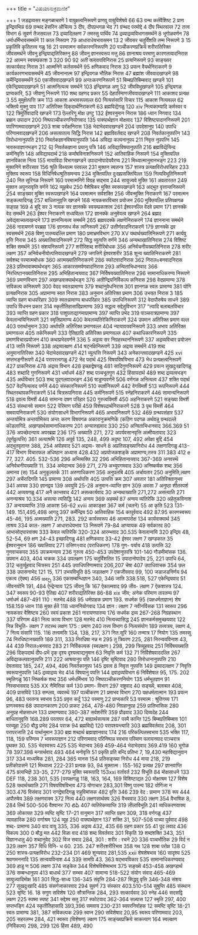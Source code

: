 +++
title = "ವಿಷಯಾನುಕ್ರಮಣಿಕೆ"

+++
1 जडद्रव्यसर 
मङ्गळाचरणॆ 
1 
वायुक्षत्वनिरूपणॆ 
प्राणवू वायुविशेषवे 
66 
63 
ग्रन्थ कर्तवैशिष्ट 
2 
प्राण इन्द्रियभिन्न 
69 
ग्रन्थद हॆसरिन औचित्य 
3 
दीप, दीपप्रभगळ भेद 
71 
ग्रन्थद परमोद्दे 
4 
दीप स्थिरवल्ल 
72 
तत्त्व विभाग 
6 
सुवर्ण तैजसवल्ल 
73 
द्रव्यादिलक्षण 
7 
तमस्सु पार्थिव 
74 
द्रव्याद्रव्यविभागसमर्थनॆ 
8 
भूगोळवर्णन 
78 
धर्माधर्मिभावसमर्थनॆ 
11 
काल निरूपण 
79 
आधाराधेयभावसमन 
13 
2 जीवसर 
चतुर्विंशति तम्म निरूपणॆ 
3 
15 
प्रकृतिवि कृतितत्त्व गळु 
16 
21 
परमात्मन सर्वकारणनिरूपणि 20 
पञ्चीकरणप्रक्रियॆ 
शरीरातिरिक्त जीवसमर्थनॆ 
जीवनु इन्द्रियाद्यतिरिक्तनु 88 जीवनु ज्ञानस्वरूप मत्तु 
86 
ज्ञानाश्रय 
परमाणु कारणतावादनिरास 
22 
आत्मन स्वयम्प्रकाश 
3 
320 
90 
92 
अती क्लावयविनिरास 
25 
प्रत्यनिरूपणॆ 
93 
साङ्ख्यर सत्कार्यवाद निरास 
31 
आत्मनिगॆ कर्तसमर्थनॆ 
95 
क्षणिकवाद निरास 
33 
प्रयत्न वैयर्थनिराकरणॆ 9 
कार्यकारणभावसमर्थनॆ 
45 
जीवनानात्म 
97 
इन्द्रियगळ भौतिक निरास 
47 
ब्रह्मांश जीववादखण्डनॆ 
98 
कर्मॆन्द्रियसमर्थनॆ 
50 
एकजीववादखण्डनॆ 
99 
अन्तःकरणनिरूपणॆ 
51 
बिम्बप्रतिबिम्बवाद खण्डनॆ 
101 
एकेन्द्रियवादखण्डनॆ 
51 
आत्मनित्यत्व समर्थनॆ 
103 
इन्द्रियगळ अणु 
52 
जीवविभुखण्डनॆ 
105 
इन्द्रियगळ प्राप्यकारि, 
53 
जीवाणु निरूपणॆ 
110 
शब्द ग्रहणद प्रकार 
55 
देहपरिमाणजीववादखण्डनॆ 111 
आकाशद प्रत्यक्ष 
3 
55 
मुमुक्षॆत्पत्ति क्रम 
113 
आकाश अभावरूपवल्ल 
60 
नित्यसंसारि विचार 
115 
आकाश नित्यवल्ल 
62 
भक्तिये मुक्तु पाय 
117 
अतिरिक्त दिक्‌दार्थनिराकरणॆ 
63 
ब्रह्मविद्यॆगळु 
120 
xiv 
नित्यकाम्यादि कर्मस्वर प 
122 
त्रिमूर्तिवादादि खण्डनॆ 
173 
ऎल्लरिगू मोक्ष उण्टु 
132 
ईश्वरनुमान निरास 
186 
ध्यान निगवाद 
134 
ब्रह्मन उपादान 
200 
निष्पपञ्चीकरणनियोगवाद 
135 
पाक्यार्थज्ञान मोक्षवाद 
137 
विशिष्टपादाननिरूपणॆ 201 
पपरिणामवादखण्डनॆ 203 
शाबा परोक्षनिरास 
138 
भेदाभेदवादखण्डनॆ 
204 
उपदेशानुप 
140 
उपाधि परिणामवादखण्डनॆ 
206 
असत्यातत्य सिद्धि निरास 
142 
ब्रह्मविवर्तवाद खण्डनॆ 
208 
निवर्तकानुपपत्नि 
143 
तिरोधानानुपपति 
210 
निवर्तकज्ञानविषयानुपपति 
144 
अविद्या कल्पनानुपप 
211 
निवृत्त नुपपत्नि 
145 
भावरूपाज्ञानभङ्ग 
212 
句 
निवर्तकज्ञाना प्रयानु पत्रि 
146 
अविद्याविषयानुपपति 
216 
ब्रह्मविद्यॆयिन्द कर्मनिवृत्ति 
148 
अविद्यापदार्थ 
218 
कर्माषविनाशनिरूपणॆ 
152 
आतिवाहिक निरूपणॆ 
154 
मुक्तियल्लि ज्ञानविकास नित्य 
155 
मायाविदा विभागखण्डनॆ 
उपादानोपादेयवैरप्य 221 
मिथ्यात्मानुमानभङ्ग 223 
219 
मुक्तनिगॆ शरीरसाव 
156 
श्रुति विथ्यात्म परवल्ल 
231 
मुक्तन स्वतन्त्र 
157 
शास्त्र प्रत्यक्षविरोधपरिहार 233 
मुक्तिय स्वरूप 
158 
विधिनिषेधश्रुतिसमन्वय 
234 
मुक्तियल्लि दुःखप्रसक्तियिल्ल 
159 
नित्यविभूतिनिरूपणॆ 
240 
नित सूरिगळ निरूपणॆ 
160 
परमात्मनिगॆ विग्रह सद्भाव 244 
सायुज्यवे मुक्ति 
161 
अवतारतत 
249 
मुक्तन अपुनरावृत्ति वर्णनॆ 
162 
व्यूहबेध 
250 
वैशेषिकर मुक्ति स्वरूपखण्डनॆ 
163 
अद्भुत वृत्तान्तनिरूपणॆ 
254 
साङ्ख्यर मुक्ति स्वरूपखण्डनॆ 
164 
परमात्मन सर्वशक्ति 
256 
जीवन्मुक्ति निराकरणॆ 
167 
परमात्मन सङ्कल्पादिगळु 
257 
बाधितानुवृत्ति खण्डनॆ 
168 
नायकसरविचार प्रयोजन 
260 
मुक्तियल्लि प्रतिपक्षगळ सङ्ग्रह 
169 
4 बुद्दि सर 
3 नायक सर 
ज्ञानक्कॆ स्वयम्प्रकाशत्व 
261 
ईश्वरनल्लि वेदवे प्रमाण 
171 
ज्ञानक्कॆ वेद समर्थनॆ 
263 
ईश्वर निराकरणॆ सध्यविल्ल 
172 
ज्ञानक्कॆ अनुमेयत्व खण्डनॆ 264 
ब्रह्मद अवेद्यवाच्यत्वखन्दनॆ 173 
ज्ञाननित्यत्व समर्थनॆ 
265 
ब्रह्मपदक्कॆ लक्षणॆनिराकरणॆ 
174 
ज्ञाननाना समर्थनॆ 
266 
नारायणने परब्रह्म 
176 
ज्ञानसध र्मक त्वनिरूपणॆ 
267 
उत्तीर्णवादनिराकरणॆ 
179 
ज्ञानक्कॆ द्रव स्वसमर्थनॆ 
268 
विष्णु पारम्यदल्लि प्रमाण 
180 
प्रमाभ्रमविभाग 
270 
XV 
यथार्थख्यातिनिरूपणॆ 
271 
कार्यवु वृत्ति निरास 
345 
अख्यातिवादनिरूपणॆ 
272 
सिद्ध व्युत्पत्ति वर्णनॆ 
346 
अन्यथाखातिनिरास 
274 
विशिष्ट शक्ति समर्थनॆ 
351 
संशयनिरूपणॆ 
277 
शरीरिशब्द शरीरिबोधक 
356 
अनिर्वचनीयख्यातिनिरास 
278 
शरीर लक्षण 
357 
अनिर्वचनीयोत्पत्तिवादखण्डनॆ 279 
जगत्तिगॆ ईश्वरशरीर 
358 
शून्य ख्यातिनिराकरणॆ 
281 
सर्वशब्द परमात्मबोधक 360 
आत्मख्यातिनिराकरणॆ 
286 
स्फोटवादनिरास 
362 
निराल०बनवादनिरास 
283 
प्रतिभावाक्यार्थभङ्ग 
365 
आकारसमर्पणवादनिरास 
293 
अन्विताभिधानवाद 
366 
निरधिष्टानख्यातिनिरास 
295 
अभिहितान्वयवाद 
367 
निर्विषयख्यातिनिरास 
296 
सामानाधिकरण्य निरूपणॆ 
369 
प्रमाणविभाग 
297 
अखण्डवाक्यार्थभङ्ग 
376 
अतीन्द्रियनिर्विकल्प कनिरास 
298 
वेदप्रामाण्य 
378 
सविकल्प कनिरूपणॆ 
300 
वेदद स्वतःप्रामाण्य 
379 
शब्दानुवेधनिरास 
301 
ज्ञानगळ स्वतः प्रामाण्य 
381 
योगि प्रत्यक्षनिरास 
305 
अप्रामाण्य स्वत निरास 
383 
अनुमान अतिरिक्त प्रमाण 
306 
उभयत निरास 
3 
185 
व्याप्ति ग्रहण बाधपरिहार 
309 
स्वतःप्रामाण्य बाधपरिहार 385 
उपाधिनिरूपणॆ 
312 
वेदापौरुषेय साधनॆ 
389 
उपाधि विधनन प्रकार 
314 
स्कृतीतिहासादिप्रामाण्य 
393 
सद्धत्व सद्देतुविभाग 
317 
“त्यादि बलाबलविचार 
393 
व्याप्ति ग्रहण प्रकार 
318 
पाशुपताद्यागमाप्रामाण्य 397 
व्याप्ति प्रभेद 
319 
पाञ्चरात्रप्रामाण्य 
397 
केवलान्वयिनिरूपणॆ 
321 
स्मृतिप्रामाण्य 
400 
केवलव्यतिरेकिनिराकरणॆ 
324 
उपमान अतिरिक्त प्रमाण वल्ल 403 
परार्थानुमान 
330 
अर्थापति अतिरिक्त प्रमाणवल्ल 404 
न्यायावयवनिरूपणॆ 
333 
अभाव अतिरिक्त प्रमाणवल्ल 405 
तर्कनिरूपणॆ 
333 
ऐतिह्यादि अतिरिक्त प्रमाणवल्ल 407 
कथाधिकारनिरूपणॆ 
335 
प्रमाणविचारप्रयोजन 
410 
कथाप्रभेदवर्णनॆ 
336 
5 अद्रव्य सर 
निग्रहस्थाननिरूपणॆ 
337 
अद्रव्यविचार प्रयोजन 
413 
जाति निरूपणॆ 
338 
अद्रव्यलक्षण 
414 
षट्नक्षिनिरूपणॆ 
339 
अद्रव्य समर्थनॆ 
419 
शब्द अनुमानातिरिक्त 
340 
भेदाभेदवादखण्डनॆ 
421 
व्युत्पत्ति निरूपणॆ 
343 
अनेकान्तवादखण्डनॆ 
425 
xvi 
सप्तभङ्गीरूपणॆ 
424 
परापरत्वगळु 
472 
भेद पदार्थ 
425 
विषयविषयिभाव 
473 
भेध प्रत्यक्षत्वनिरूपणॆ 
427 
प्राकनिरास 
478 
अद्रव्य विभाग 
428 
इच्छाद्वेषगळु 
481 
सादिगुणनिरूपणॆ 
429 
प्रयत्न सुखदुःखादिगळु 
483 
शब्दादि गुणनिरूपणॆ 
431 
धर्माधर्म 
487 
शब्द पञ्चभूतगुण 
432 
हिंसापदार्थ 
489 
शब्द द्रव्यत्वभङ्ग 
435 
अर्थविचार 
503 
शब्द पुद्गलवादभङ्ग 
436 
षाडुण्यवर्णनॆ 
506 
वर्णगळ अनित्यत्व 
437 
शक्ति पदार्थ 
507 
वेदनित्यत्वद पर्णनॆ 
440 
संस्कारनिरूपणॆ 
510 
स्पर्शनिरूपणॆ 
442 
वेगविमर्शॆ 
513 
रूपनिरूपणॆ 
444 
स्थितस्थापकनिराकरणॆ 
514 
चित्ररूपनिरास 
445 
कर्मनिरूपणॆ 
515 
स्नेहनिराकरणॆ 
446 
सामान्यनिरूपणॆ 
518 
द्रवत्य विमर्शॆ 
448 
सामान्य दषण परिहार 
520 
गुरुत्वविमर्शॆ 
450 
अहनिराकरणॆ 
521 
सङ्ख्या विमर्शॆ 
453 
संस्थानवे सामान 
522 
पॆरिमाण परीक्षॆ 
459 
विशेषपदार्थनिराकरणॆ 
528 
3 
पृथ विमर्शॆ 
464 
समवायनिराकरणॆ 
530 
संयोगसाधनॆ विभागनिरूपणॆ 
465 
अभावनिरूपणॆ 
532 
469 
ग्रन्थपसंहार 
537 
अन्तर्यामित्र 
अन्तर्यामिरूप 
अन्तः करण 
विषयगळ अकारानुक्रमणिकॆ 
(कठिण पदगळ अर्थवन्नु ग्रन्थदल्ले कॊडलागिदॆ. 
अखण्डार्थसामानाधिकरण्य 
201 
अन्यारुह्यवाद 
330 
250 
अन्विताभिधानवाद 
366.369 
51 
376 
अपच्छेदन्याय अपरब्रह्म 
236 
175 
अख्याति 
271, 272 
अपर्यवसानवृत्ति 
अत्मीयतावाद 
323 
(पूर्णव्रुत्पत्ति) 
361 
अत्याश्रमि 
126 
अपूर्व 
135, 248, 499 
अदृष्ट 
107, 492 
अपेक्षा बुद्दि 
454 
अद्भुतवृतान्त 
388, 254 
अपोहवाद 
521 
अद्रव्य- साधनॆ 
8 
अप्रतिसङ्ख्यानिरोध 
44 
लक्षणादिगळु 
413-417 
विभाग 
विचारफल 
अधिष्ठान अध्यास 
428.432 
अप्रयोजकशङ्कॆ 
अप्रामाण्य,तस्त्र 
311 
383 
412 
e 77, 327. 405. 532-536 
296 
अभिव्यक्ति 
32 
296 
अभिहितान्वयवाद 
367-369 
अनवस्थॆ 
अनिर्वचनीयख्याति 
11. 334 
अभेदान्वय 
369 
271, 279 
अभ्युपगमवाद 
330 
अनिष्कर्षक शब्द 
356 
अमानव (स) 
154 
अनुकूलतर्क 
311 
अरुणाधिकरण 
356 
अनुपलबि 
405 
अर्चावतार 
250 
अनुमिति,लक्षण 
297 
अर्चॆरादिगति 
145 
प्रामाण्य 
308 
अर्थापत्ति 
405 
उत्पत्ति क्रम 
307 
अवतार 
181 
अतिरिक्तानुभव 
341 
अवयव 
330 
ज्ञानद्वय 
139 
अवयुवि 
25-28 
अनुमान-व्याप्ति ज्ञान 
309 
अवसा 
7 
अनुष्ठा शीतस्पर्श 
442 
अव्ययगळु 
417 
अनै कान्तवाद 
421 
असत्कार्यवाद 
30 
अन्यथाख्याति 
271,272 
असत्याति 
271 
अनन्याश्रय 
10.334 
असत्या त्यसिद्धि 
142 
अन्वय 
369 
अहमर्थ 
87 
अन्वय व्यतिरेकि 
320 
अहेतुकविनाश 
37 
अन्वयव्याप्ति 
319 
आकाश 
56-62 
xviii 
आकाङ्क्षा 
367 
कर्म (चलनॆ) 
55 
आ कृति 
523 
131-149. 151,495,498 
आगदु 
397 
कर्मेन्द्रिय 
50 
आतिवाहिक 
154 
कापूर्ववाद 
492 
87.95 
कारणस्वरूप 
45-46, 195 
अत्मख्याति 
271, 283. 292 
कार्यस्वरूप 
46 
आत्मापरोक्ष 
134 
कार्यवाक्यार्थ 
345 
ताश्रय 
334 
काल- लक्षण 
7 
आधाराधेयभाव 
13 
निरूपणॆ 
79-84 
आप्यायक 
49 
सर्वकारद 
80 
आभासोद्घारवाक्य 
333 
केवल व्यतिरेकि 
320-324 
आरम्भवाद 
30.535 
केवलान्वयि 
320 
इन्द्रिय 
48, 52-54, 69 
क्षण 
24-43 
इच्छादिगळु 
481 
क्षणिकवाद 
33-42 
ईश्वर लक्षण 
7 
खण्डकाल 
35 
ईश्वरानुमान 
186 
ख्यातिवाद 
271 
उत्तिण९वाद (पराधिकरण) 
178 
गुण- पर्याय 
418 
उत्पत्ति 
32 
गुणवाचकपद 
355 
उपक्रमन्याय 
236 
गुरुत्व 
450-453 
उपदेशानुपपत्रि 
101-140 
गौडमीमांसक 
136. 
उपमान 
403, 404 
चक्रक 
334 
उपलक्षण 
175 
चतुर्विंशतित 
15 
उपादानोपादेय 
25, 221 
उपाधि 
64, 312 
चतुर्व्यूहवाद चित्ररूप 
251 
445 
उपाधिपरिणामवाद 
206,207 
चेषा 
407 
उपाधिवाचक 
354 
छल 
338 
उपासनाभेद 
121 
15, 171 
उभयविभूति 
85 
जडलक्षण 
7 
एकजीववाद 
99, 100 
जडाजडनिर्णय 
94 
एकत्व (ऐक्य) 
456 
జల్ప 
336 
एकसम्बन्धिज्ञान 
340, 346 
जाति 
338.518, 527 
एकेन्द्रियवाद 
51 
जीवनयोनि 
191, 484 
ऐन्द्रेन्याय 
125 
जीवनु कि 
167 
ऐकात्मवाद 
99 
जीव- लक्षण 
7 
ऐकशास्त्र 
124. 347 
स्वरूप 
90-93 
ऐतिह्य 
407 
शरीराद्यतिरिक्त 
86-88 
xix 
जीव; अनेक 
परिमाण तारतम्य 
97 
धर्माधर्म 
487-491 
110 
: मतभेद 
488 
95 
धर्मग्राहक प्रमाण 
193. 
सधर्मक 
95 
(पक्षधर्मताज्ञान) 
शेष 
158.159 
ध्यान 
118 
मुक्त र्हतॆ 
118 
ध्याननियोगवाद 
134 
ज्ञान : लक्षण 
7 
नवीनविंसक 
131 
स्वरूप 
296 
नायकसर वैशिष्ट्य 
260 
स्वयं प्रकाश 
261 
नारायणपारम्य 
176 
सधर्मक द्रव्य 
267-268 
निग्रहस्थान 
337 
परिणाम 
481 
नित्य काव्य विभाग 
128 
मतभेद 
410 
नित्यच्यासिद्ध 
245 
ज्ञानकर्मसमुच्छयवाद 
122 
निन्न विभूति- लक्षण 
7 
तटस्थ लक्षण 
175 
: प्रमाण 
240 
तत्त्व विभाग 
6 
नित्यसंयोग 
189 
तत्त्वत्रय, लक्षण 
4, 7 
नित्य संसारि 
115. 116 
तत्त्वमसि 
134, 138, 217, 371 
नित.सूरि 
160 
तन्मात्र 
17 
नियोग 
135 
तमस्सु 
74 
निरधिष्टानख्याति 
189 
311, 333 
निरधिषा नन्न म 
295 
तु 
त्रिवरण 
225, 281 
निरन्वयविनाश 
43, 44 
439 
निराल०बनवाद 
283 
21 
निर्विकल्पक (स्वलक्षण ) 298, 299 
त्रिव्यूहवाद 
251 
निर्विषयख्याति 
296 
दिक्‌पदार्थ 
दीप-प्रभॆ 
दृक् दृश्य 
दृश्यत्वाद्यनुमान 
63 
निवृत्ति कर्म 
132 
71 
निर्विशेषवाददल्लि 
267 
अविद्याकल्पवानुपपत्ति 
211 
222 
आश्रयानुप पति 
146 
दृष्टि सृष्टिवाद 
280 
तिरोधानानुपपत्ति 
210 
देवतावाद 
185, 247, 494, 496 
निवर्तकानुपप 
145 
द्रवत्व 
8 
निवृत्त नुपपत्ति 
149 
द्रव्यादलक्षण 
7 
निवृत्ति स्वरूपानुपपत्ति 
145 
द्रव्याद्रव्य भेद 
414 
विषयानु पपत्ति 
144 
द्रवाद्रव्यविभाग 
6 
निर्विशेषात 
95, 175. 202 
स्मृतिगळु 
161 
निष्कर्षक शब्द 
356 
धर्मधर्मिभाव 
10 
निष्पपञ्चीकरणनियोग 
135 
धर्मभूतज्ञान 
91 
निस्सभाववाद 
535 
XX 
नैमित्तिक कर्म 
130 
प्रमाण- विभाग 
297 
राष्ट्रवाद 
40 
सङ्ख्यॆ, बलाबल 
408, 409 
प्रासविदॆ 
133 
सम्प्लव, व्यवस्थॆ 
197 
पञ्चीकरण 
21 
प्रमाभव विभाग 
270 
पक्षधर्मतात्मान 
193 
प्रयत्न 
96, 483 
परतन्त्र स्वभाव 
535 
प्रवृत्त कर्दु 
132 
परमाणु 
22 
प्राप्यकारि 
53 
परमात्म : श्रुतिगय्य 
171 
प्राणस्वरूप 
68 
उपादानकारण 
200 
प्राकट 
264, 478-480 
निग्रहानुग्रह 
259 
प्रातिभासिक 
280 
अनुग्रह मोक्षसाधन 
133 
प्रामाण्यवाद 
380-387 
सर्वशरीरि 
359 
प्रौढवाद 
330 
दिव्यदेह 
244 
बाधितानुवृत्ति 
168.289 
परतापर 
64, 472 
बाह्यार्थसत्यत्व 
287 
परमै कान्ति 
125 
बिम्बप्रतिबिम्बाव 
101 
परव्यूहा 
250 
बौद्ध प्रभेद 
284 
पराक्र 
94 
ब्रह्मविद्यॆ 
120 
परापश्यन्त्यादि 
303 
ब्रह्मविवर्तवाद 
208, 301 
परापरजाति 
24 
पार्थानुमान 
330 
ब्रह्म शब्दार्थ ब्रह्माज्ञानवाद 
174 
216 
परिकल्पितस्वभाव 
535 
भक्ति 
117, 118, 159 
परिणाम 
7 
भावरूपाज्ञान 
212 
परिणामवाद 
परिनिष्पन्न स्वभाव 
परिमाण 
पलायनवाद 
पाञ्चरात्र 
पृथक्त 
30. 535 
भेदस्वरूप 
425 
535 
भेदान्वय 
369 
459-464 
भेदाभेदवाद 
369.419 
160 
भूगोळ 
78 
397.398 
मन्त्रार्थवाद 
493 
464 
मनोवृत्ति 
51 
प्रकृति 
प्रति बन्दि 
प्रतिभा 
7, 19,430 
महाविद्यानुवान 
317 
334 
माध्यमिक 
281, 284 
365 
मानस 
154 
प्रतिसङ्ख्या निरोध 
44 
माया 
218, 219 
प्रतीकोपासनॆ 
121 
मिथ्यात्व 
222-231 
प्रत्यक 
93, 94 
मुक्तात्म : 
155-162 
प्रत्यक्ष 
297 
ज्ञानवाप्ति 
475 
प्रत्यभिज्ञॆ 
33-35, 277-279 
मुक्ति स्वरूपादि 
153xxi 
वर्तावर्त 
232 
विभूति 
84 
मोक्षसाधनॆ 
133 
DEF 118, 238 301, 535 
[परपक्षगळु 
118, 163, 164, 169 
विशिष्टाद्यत 
20 
मोक्षाश्रम 
127 
विशेष 
528 
यथार्थख्याति 
271 
विषयविषयिभाव 
473 
योगाचार 
283,301 
विष्णु पारम्य 
182 
योगिजा न 
303.476 
विसंवाद 
301 
रागद्वेषादिगळु 
राहुविमांसक 
482 
वृत्ति 
346 
239 
वेद : प्रामाण 
378 
रूप 
444 
अपौरुषेय 
389 
लक्षणवाक्य 
372 
नित्य 
440 
लक्षणसार्थक्य 
326 
वैभववाद 
330 
लक्षण 
354 
वैभाषिक 
8, 284 
लिर्थ 
500-506 
वैश्वानर 
70 
లిపి 
407 
व्यतिरेकव्याप्ति 
319 
लीलाविभूति 
241 
व्यधिकरणवाक्य 
369 
लोकायत 
329 
व्यष्टि सृष्टि 
17–21 
वानुमान 
317 
व्याप्ति ग्रहण 
309, 318 
वर्णगळु 
437 
व्यावहारिक 
280 
वर्णाश्रम 
124 
व्यूह 
250 
वाक्यार्थज्ञान 
137 
शक्ति 
31, 507-508 
पाच्या पूर्ववाद 
498 
शब्द- प्रामाण्य 
340 
वाद 
वायु 
335, 336 
अद्रव्य 
432, 435 
66 
ग्रहण प्रकार 
55 
41 
पुद लवाद 
436 
पिकल्प 
300 
0 
बौद्ध मत 
442 
विळा वाद 
418 
शब्द विवर्तवाद 
301 
विकृति 
19 
शब्दशक्ति 
343, 351 
विज्ञानधातु 
40 
शब्दानुवेद 
302 
विज सवाद 
284, 301 
: 
शरीर : रचनॆ 
20 
336 
पञ्चभौतिक 
29 
विर्द 
न 
329 
लक्षण 
357 
विधि 
विनि- 
ध 
60. 235. 247 
शरीरशरीरिभाव 
358 
गथ 
128 
शाबा परोक्ष 
138 
O 
250 
शास्त्र-प्रत्यक्षविरोध 232-234 
D1 
469 
शून्यवाद 
281,535 
xxii 
शेषशेषभाव 
160 
सादृश्य 
525 
श्रवणमननादि 
135 
सान्वयविनाश 
44 
339 
सामग्रि 
43. 363 
षद्भावविकार 
535 
सामानाधिकरण्यवाद 
369 
हाडु ण 
506 
लक्षण 
374 
सङ्केत 
344 
विशेषविशेष्यभाव 
375 
सङ्ख्यॆ 
453-458 
अखण्डार्थ 
376 
सम्बन्धानुपप 
413 
बाधार्थ 
377 
सम्भव 
407 
सामान्य 
518-522 
संयोग 
संवाद 
465-469 
सायुज्यादिमोक्ष 
161 
301 
सिद्ध-साध्य 
136-345 
संवृत्ति 
284-287 
सिद्धवु वृत्ति 
346-348 
संशय 
277 
सुखदुःखादि 
485 
संसर्गजाकारवाद 
294 
सुवर्ण 
73 
संस्कार 
403.510-514 
सुषुप्ति 
485 
संस्थान 
523 
सृष्टि 
16. 18 
सगुण सविशेष 
120 
सौत्रान्तिक 
284, 293 
सत्कार्यवाद 
30 
स्नेह 
446 
सदसद्वि लक्षण 
225 
स्पष्मा स्पष्ट 
341 
सद्देश्व सतु 
317 
स्फोटवाद 
362-364 
सन्न्यास 
127 
स्मृति 
297, 400 
सप्तभङ्गि 
424 
स्कृतीतिहासादि 
393,396 
समवाय 
230-231 
स्वपरनिर्वाहक 
12 
समष्टि सृष्टि 
18-21 
स्वतः प्रामाण्य 
381, 387 
सविकल्पक 
299 
स्वप्न 
290 
सविशेषाद 
20,95 
स्वरूप परिणामवाद 
203, 205 
सहरलम्भ 
284, 421 
स्वरूप (विशेषण) लक्षण 
175 
साङ्ख्यप्रक्रियॆ साकत्याग 
164 
स्वलक्षण (निर्विकल्प) 
298, 299 
126 
हिंसा 
489, 490 
